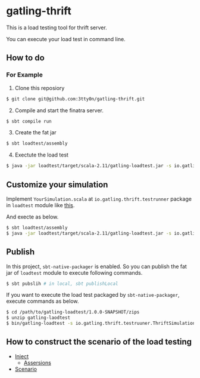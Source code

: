 # gatling-thrift

This is a load testing tool for thrift server.

You can execute your load test in command line.

## How to do

### For Example

1. Clone this reposiory

```bash
$ git clone git@github.com:3tty0n/gatling-thrift.git
```

2. Compile and start the finatra server.

```bash
$ sbt compile run
```

3. Create the fat jar

```bash
$ sbt loadtest/assembly
```

4. Exectute the load test

``` bash
$ java -jar loadtest/target/scala-2.11/gatling-loadtest.jar -s io.gatling.thrift.testrunner.ThriftSimulation
```
  
## Customize your simulation

Implement `YourSimulation.scala` at `io.gatling.thrift.testrunner` package in `loadtest` module  like [this](https://github.com/3tty0n/gatling-thrift-testasjar/blob/master/loadtest/src/main/scala/io/gatling/thrift/testrunner/ThriftSimulation.scala).

And execte as below.

``` bash
$ sbt loadtest/assembly
$ java -jar loadtest/target/scala-2.11/gatling-loadtest.jar -s io.gatling.thrift.testrunner.YourSimulation
```

## Publish

In this project, `sbt-native-packager` is enabled. So you can publish the fat jar of `loadtest` module to execute following commands.

``` bash
$ sbt pubslih # in local, sbt publishLocal
```

If you want to execute the load test packaged by `sbt-native-packager`, execute commands as below.

``` bash
$ cd /path/to/gatling-loadtest/1.0.0-SNAPSHOT/zips
$ unzip gatling-laodtest
$ bin/gatling-loadtest -s io.gatling.thrift.testruuner.ThriftSimulation
```

## How to construct the scenario of the load testing

- [Inject](http://gatling.io/docs/current/general/simulation_setup/)
  - [Assersions](http://gatling.io/docs/current/general/assertions/#assertions)
- [Scenario](http://gatling.io/docs/current/general/scenario/)
